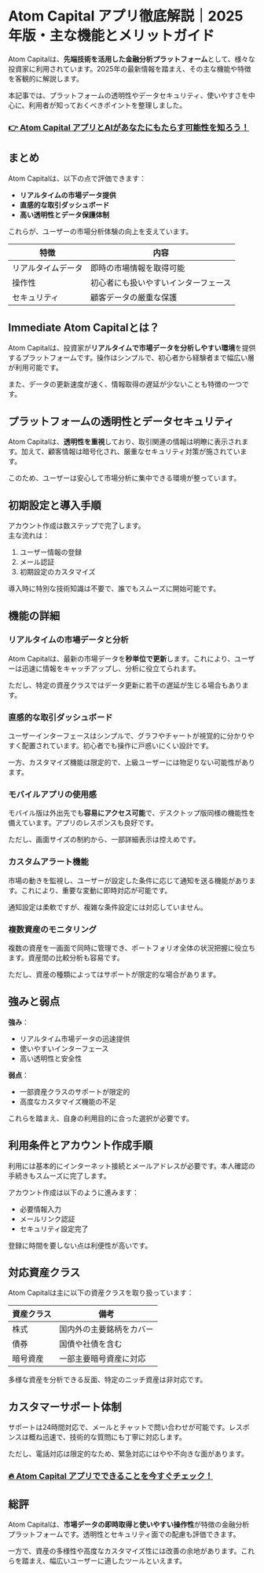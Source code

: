 # Atom Capital アプリ徹底解説｜2025年版・主な機能とメリットガイド
 

Atom Capitalは、**先端技術を活用した金融分析プラットフォーム**として、様々な投資家に利用されています。2025年の最新情報を踏まえ、その主な機能や特徴を客観的に解説します。

本記事では、プラットフォームの透明性やデータセキュリティ、使いやすさを中心に、利用者が知っておくべきポイントを整理しました。

### [👉  Atom Capital アプリとAIがあなたにもたらす可能性を知ろう！](https://tinyurl.com/2bqood2b)
## まとめ

Atom Capitalは、以下の点で評価できます：

- **リアルタイムの市場データ提供**  
- **直感的な取引ダッシュボード**  
- **高い透明性とデータ保護体制**

これらが、ユーザーの市場分析体験の向上を支えています。

| 特徴              | 内容                            |
|-------------------|--------------------------------|
| リアルタイムデータ | 即時の市場情報を取得可能         |
| 操作性            | 初心者にも扱いやすいインターフェース |
| セキュリティ      | 顧客データの厳重な保護          |

## Immediate Atom Capitalとは？

Atom Capitalは、投資家が**リアルタイムで市場データを分析しやすい環境**を提供するプラットフォームです。操作はシンプルで、初心者から経験者まで幅広い層が利用可能です。

また、データの更新速度が速く、情報取得の遅延が少ないことも特徴の一つです。

## プラットフォームの透明性とデータセキュリティ

Atom Capitalは、**透明性を重視**しており、取引関連の情報は明瞭に表示されます。加えて、顧客情報は暗号化され、厳重なセキュリティ対策が施されています。

このため、ユーザーは安心して市場分析に集中できる環境が整っています。

## 初期設定と導入手順

アカウント作成は数ステップで完了します。  
主な流れは：

1. ユーザー情報の登録  
2. メール認証  
3. 初期設定のカスタマイズ  

導入時に特別な技術知識は不要で、誰でもスムーズに開始可能です。

## 機能の詳細

### リアルタイムの市場データと分析

Atom Capitalは、最新の市場データを**秒単位で更新**します。これにより、ユーザーは迅速に情報をキャッチアップし、分析に役立てられます。

ただし、特定の資産クラスではデータ更新に若干の遅延が生じる場合もあります。

### 直感的な取引ダッシュボード

ユーザーインターフェースはシンプルで、グラフやチャートが視覚的に分かりやすく配置されています。初心者でも操作に戸惑いにくい設計です。

一方、カスタマイズ機能は限定的で、上級ユーザーには物足りない可能性があります。

### モバイルアプリの使用感

モバイル版は外出先でも**容易にアクセス可能**で、デスクトップ版同様の機能性を備えています。アプリのレスポンスも良好です。

ただし、画面サイズの制約から、一部詳細表示は控えめです。

### カスタムアラート機能

市場の動きを監視し、ユーザーが設定した条件に応じて通知を送る機能があります。これにより、重要な変動に即時対応が可能です。

通知設定は柔軟ですが、複雑な条件設定には対応していません。

### 複数資産のモニタリング

複数の資産を一画面で同時に管理でき、ポートフォリオ全体の状況把握に役立ちます。資産間の比較分析も容易です。

ただし、資産の種類によってはサポートが限定的な場合があります。

## 強みと弱点

**強み**：

- リアルタイム市場データの迅速提供  
- 使いやすいインターフェース  
- 高い透明性と安全性  

**弱点**：

- 一部資産クラスのサポートが限定的  
- 高度なカスタマイズ機能の不足  

これらを踏まえ、自身の利用目的に合った選択が必要です。

## 利用条件とアカウント作成手順

利用には基本的にインターネット接続とメールアドレスが必要です。本人確認の手続きもスムーズに完了します。

アカウント作成は以下のように進みます：

- 必要情報入力  
- メールリンク認証  
- セキュリティ設定完了  

登録に時間を要しない点は利便性が高いです。

## 対応資産クラス

Atom Capitalは主に以下の資産クラスを取り扱っています：

| 資産クラス       | 備考                      |
|------------------|---------------------------|
| 株式             | 国内外の主要銘柄をカバー   |
| 債券             | 国債や社債を含む           |
| 暗号資産         | 一部主要暗号資産に対応     |

多様な資産を分析できる反面、特定のニッチ資産は非対応です。

## カスタマーサポート体制

サポートは24時間対応で、メールとチャットで問い合わせが可能です。レスポンスは概ね迅速で、技術的な質問にも丁寧に対応します。

ただし、電話対応は限定的なため、緊急対応にはやや不向きな面があります。

### [🔥 Atom Capital アプリでできることを今すぐチェック！](https://tinyurl.com/2bqood2b)
## 総評

Atom Capitalは、**市場データの即時取得と使いやすい操作性**が特徴の金融分析プラットフォームです。透明性とセキュリティ面での配慮も評価できます。

一方で、資産の多様性や高度なカスタマイズ性には改善の余地があります。これらを踏まえ、幅広いユーザーに適したツールといえます。